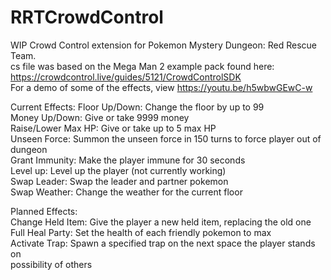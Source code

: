 # RRTCrowdControl
WIP Crowd Control extension for Pokemon Mystery Dungeon: Red Rescue Team.   
cs file was based on the Mega Man 2 example pack found here: https://crowdcontrol.live/guides/5121/CrowdControlSDK  
For a demo of some of the effects, view https://youtu.be/h5wbwGEwC-w  

Current Effects:
Floor Up/Down: Change the floor by up to 99  
Money Up/Down: Give or take 9999 money  
Raise/Lower Max HP: Give or take up to 5 max HP  
Unseen Force: Summon the unseen force in 150 turns to force player out of dungeon  
Grant Immunity: Make the player immune for 30 seconds  
Level up: Level up the player (not currently working)  
Swap Leader: Swap the leader and partner pokemon  
Swap Weather: Change the weather for the current floor  
  
Planned Effects:  
Change Held Item: Give the player a new held item, replacing the old one  
Full Heal Party: Set the health of each friendly pokemon to max  
Activate Trap: Spawn a specified trap on the next space the player stands on  
possibility of others   
